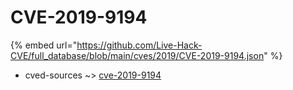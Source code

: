 # CVE-2019-9194
{% embed url="https://github.com/Live-Hack-CVE/full_database/blob/main/cves/2019/CVE-2019-9194.json" %}

* cved-sources ~> [cve-2019-9194](https://www.alice-snow.ru/2019/database/cve-2019-9194/cve-2019-9194-cved-sources)